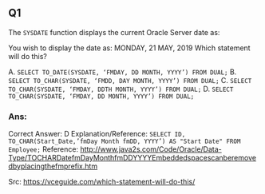 ## Q1

The `SYSDATE` function displays the current Oracle Server date as:

<!-- 5/21/2019 -->

You wish to display the date as:
MONDAY, 21 MAY, 2019
Which statement will do this?

A. `SELECT TO_DATE(SYSDATE, ‘FMDAY, DD MONTH, YYYY’) FROM DUAL;`
B.  `SELECT TO_CHAR(SYSDATE, ‘FMDD, DAY MONTH, YYYY’) FROM DUAL;`
C. `SELECT TO_CHAR(SYSDATE, ‘FMDAY, DDTH MONTH, YYYY’) FROM DUAL;`
D. `SELECT TO_CHAR(SYSDATE, ‘FMDAY, DD MONTH, YYYY’) FROM DUAL;`

### Ans: 

Correct Answer: D
Explanation/Reference:
`SELECT ID, TO_CHAR(Start_Date,’fmDay Month fmDD, YYYY’) AS "Start Date" FROM Employee;`
Reference: http://www.java2s.com/Code/Oracle/Data-Type/TOCHARDatefmDayMonthfmDDYYYYEmbeddedspacescanberemovedbyplacingthefmprefix.htm


Src: https://vceguide.com/which-statement-will-do-this/